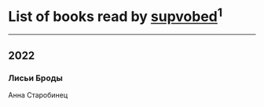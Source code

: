 # List of books read by [supvobed](https://plus.google.com/u/0/111120684537115120803/)<sup>1</sup>
---

## 2022

### Лисьи Броды
Анна Старобинец



